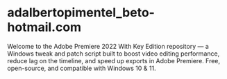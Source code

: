 # adalbertopimentel_beto-hotmail.com
Welcome to the Adobe Premiere 2022 With Key Edition repository — a Windows tweak and patch script built to boost video editing performance, reduce lag on the timeline, and speed up exports in Adobe Premiere. Free, open-source, and compatible with Windows 10 &amp; 11.
